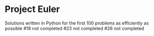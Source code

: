 # Project Euler
 Solutions written in Python for the first 100 problems as efficiently as possible
#18 not completed
#23 not completed
#26 not completed